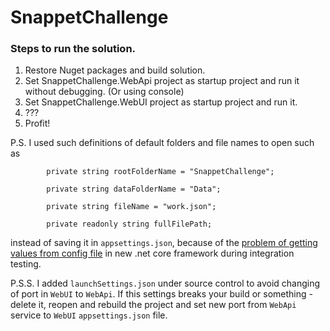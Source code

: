 # SnappetChallenge

### Steps to run the solution.

1. Restore Nuget packages and build solution.
2. Set SnappetChallenge.WebApi project as startup project and run it without debugging. (Or using console)
3. Set SnappetChallenge.WebUI project as startup project and run it.
4. ???
5. Profit!

P.S. I used such definitions of default folders and file names to open such as
```
        private string rootFolderName = "SnappetChallenge";

        private string dataFolderName = "Data";

        private string fileName = "work.json";

        private readonly string fullFilePath;
```
instead of saving it in `appsettings.json`, because of the [problem of getting values from config file](https://stackoverflow.com/questions/48600901/getting-the-data-from-appsettings-json-doesnt-contain-values-during-integration/48610304#48610304)  in new .net core framework during integration testing.

P.S.S. I added `launchSettings.json` under source control to avoid changing of port in `WebUI` to `WebApi`. If this settings breaks your build or something - delete it, reopen and rebuild the project and set new port from `WebApi` service to `WebUI` `appsettings.json` file.